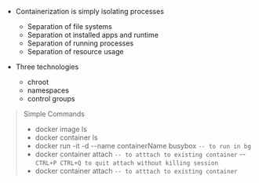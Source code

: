 - Containerization is simply isolating processes 
  - Separation of file systems 
  - Separation ot installed apps and runtime 
  - Separation of running processes 
  - Separation of resource usage 


- Three technologies 
  - chroot 
  - namespaces 
  - control groups

> Simple Commands
> - docker image ls
> - docker container ls
> - docker run -it -d --name containerName busybox `-- to run in bg`
> - docker container attach `-- to atttach to existing container` -- `CTRL+P CTRL+Q to quit attach without killing session`
> - docker container attach `-- to atttach to existing container`


